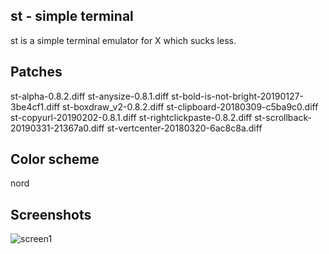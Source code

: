 st - simple terminal
--------------------
st is a simple terminal emulator for X which sucks less.

Patches
-------
st-alpha-0.8.2.diff
st-anysize-0.8.1.diff
st-bold-is-not-bright-20190127-3be4cf1.diff
st-boxdraw_v2-0.8.2.diff
st-clipboard-20180309-c5ba9c0.diff
st-copyurl-20190202-0.8.1.diff
st-rightclickpaste-0.8.2.diff
st-scrollback-20190331-21367a0.diff
st-vertcenter-20180320-6ac8c8a.diff

Color scheme
------------
nord

Screenshots
-----------

![screen1](https://raw.githubusercontent.com/gzygmanski/shiss-dwm/shiss-dwm/screen1.png "terminal")
